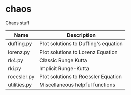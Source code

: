 # chaos

Chaos stuff

| Name | Description |
| -------------------------- | ------------------------------------------------| 
| duffing.py  | Plot solutions to Duffing's equation |
| lorenz.py   | Plot solutions to Lorenz Equation |
| rk4.py      | Classic Runge Kutta |
| rki.py      | Implicit Runge-Kutta |
| roeesler.py | Plot solutions to Roessler Equation |
| utilities.py | Miscellaneous helpful functions |
